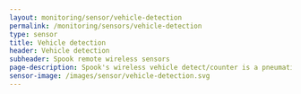 ```yaml
---
layout: monitoring/sensor/vehicle-detection
permalink: /monitoring/sensors/vehicle-detection
type: sensor
title: Vehicle detection
header: Vehicle detection
subheader: Spook remote wireless sensors
page-description: Spook's wireless vehicle detect/counter is a pneumatic sensor that detects the presence of a vehicle or count oncoming traffic as they pass over the 9 foot pneumatic tube. Simply install the sensor and switch it on with the magnet on/off switch. The sensor can be set to counting or detecting mode.
sensor-image: /images/sensor/vehicle-detection.svg
---
```

